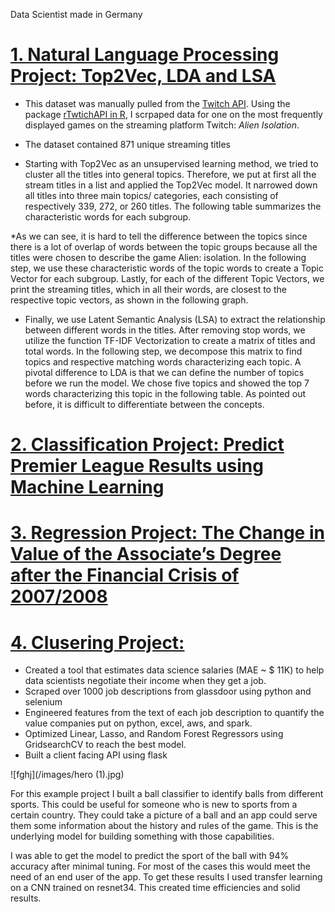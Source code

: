 Data Scientist made in Germany

# [1. Natural Language Processing Project: Top2Vec, LDA and LSA]()

* This dataset was manually pulled from the [Twitch API](https://dev.twitch.tv/docs/api/). Using the package [rTwtichAPI in R](https://github.com/Freguglia/rTwitchAPI/blob/master/README.md), I scrpaped data for one on the most frequently displayed games on the streaming platform Twitch: *Alien Isolation*.
* The dataset contained 871 unique streaming titles

* Starting with Top2Vec as an unsupervised learning method, we tried to cluster all the titles into general topics. Therefore, we put at first all the stream titles in a list and applied the Top2Vec model. It narrowed down all titles into three main topics/ categories, each consisting of respectively 339, 272, or 260 titles. The following table summarizes the characteristic words for each subgroup.

*As we can see, it is hard to tell the difference between the topics since there is a lot of overlap of words between the topic groups because all the titles were chosen to describe the game Alien: isolation. In the following step, we use these characteristic words of the topic words to create a Topic Vector for each subgroup. Lastly, for each of the different Topic Vectors, we print the streaming titles, which in all their words, are closest to the respective topic vectors, as shown in the following graph.

* Finally, we use Latent Semantic Analysis (LSA) to extract the relationship between different words in the titles. After removing stop words, we utilize the function TF-IDF Vectorization to create a matrix of titles and total words. In the following step, we decompose this matrix to find topics and respective matching words characterizing each topic. A pivotal difference to LDA is that we can define the number of topics before we run the model. We chose five topics and showed the top 7 words characterizing this topic in the following table. As pointed out before, it is difficult to differentiate between the concepts.



# [2. Classification Project: Predict Premier League Results using Machine Learning]()



# [3. Regression Project: The Change in Value of the Associate’s Degree after the Financial Crisis of 2007/2008]()





# [4. Clusering Project:]()






* Created a tool that estimates data science salaries (MAE ~ $ 11K) to help data scientists negotiate their income when they get a job.
* Scraped over 1000 job descriptions from glassdoor using python and selenium
* Engineered features from the text of each job description to quantify the value companies put on python, excel, aws, and spark.
* Optimized Linear, Lasso, and Random Forest Regressors using GridsearchCV to reach the best model.
* Built a client facing API using flask

![fghj](/images/hero (1).jpg)


For this example project I built a ball classifier to identify balls from different sports. This could be useful for someone who is new to sports from a  certain country. They could take a picture of a ball and an app could serve them some information about the history and rules of the game. This is the underlying model for building something with those capabilities.

I was able to get the model to predict the sport of the ball with 94% accuracy after minimal tuning. For most of the cases this would meet the need of an end user of the app. To get these results I used transfer learning on a CNN trained on resnet34. This created time efficiencies and solid results.

